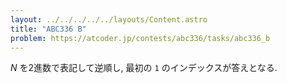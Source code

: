 ```yaml
---
layout: ../../../../../layouts/Content.astro
title: "ABC336 B"
problem: https://atcoder.jp/contests/abc336/tasks/abc336_b
---
```

$N$ を2進数で表記して逆順し, 最初の `1` のインデックスが答えとなる.
